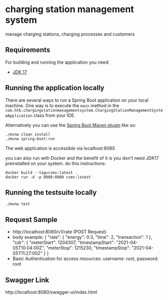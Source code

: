 # charging station management system
manage charging stations, charging processes and customers

## Requirements

For building and running the application you need:

- [JDK 17](https://www.oracle.com/java/technologies/downloads/)

## Running the application locally

There are several ways to run a Spring Boot application on your local machine. 
One way is to execute the `main` method in the `com.htb.chargingstationmanagementsystem.ChargingStationManagementSystemApplication` class from your IDE.

Alternatively you can use the [Spring Boot Maven plugin](https://docs.spring.io/spring-boot/docs/current/reference/html/build-tool-plugins-maven-plugin.html) like so:

```shell
./mvnw clean install 
./mvnw spring-boot:run
```
The web application is accessible via localhost:8080

you can also run with Docker and the benefit of it is you don't need JDK17 preinstalled on your system.
do this instructions:
```shell
docker build --tag=csms:latest .
docker run -d -p 8080:8080 csms:latest
```

## Running the testsuite locally
```shell
./mvnw test
```

## Request Sample
- http://localhost:8080/v1/rate (POST Request)
- body example:
  {
    "rate": { "energy": 0.3, "time": 2, "transaction": 1 },
    "cdr": { "meterStart": 1204307, "timestampStart": "2021-04-05T10:04:00Z", "meterStop": 1215230, "timestampStop": "2021-04-05T11:27:00Z" }
  }
- Basic Authentication for access resources: username: root, password: root

## Swagger Link
http://localhost:8080/swagger-ui/index.html
 